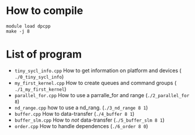 # How to compile

```
module load dpcpp
make -j 8 
```

# List of program

- `tiny_sycl_info.cpp` How to get information on platform and devices ( `./0_tiny_sycl_info`)
- `my_first_kernel.cpp`  How to create queues and command groups ( `./1_my_first_kernel`)
- `parallel_for.cpp` How to use a parralle\_for and range (`./2_parallel_for 8`)
- `nd_range.cpp`   how to use a nd\_rang. (`./3_nd_range 8 1`)
- `buffer.cpp`  How to data-transfer (`./4_buffer 8 1`)
- `buffer_slm.cpp`  How to *not* data-transfer (`./5_buffer_slm 8 1`)
- `order.cpp`     How to handle dependences (`./6_order 8 0`)
